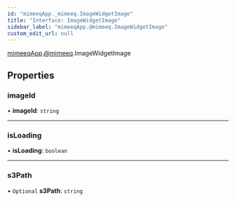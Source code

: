 ```yaml
---
id: "mimeeqApp._mimeeq.ImageWidgetImage"
title: "Interface: ImageWidgetImage"
sidebar_label: "mimeeqApp.@mimeeq.ImageWidgetImage"
custom_edit_url: null
---
```


[mimeeqApp](../modules/mimeeqApp.md).[@mimeeq](../namespaces/mimeeqApp._mimeeq.md).ImageWidgetImage

## Properties

### imageId

• **imageId**: `string`

___

### isLoading

• **isLoading**: `boolean`

___

### s3Path

• `Optional` **s3Path**: `string`
